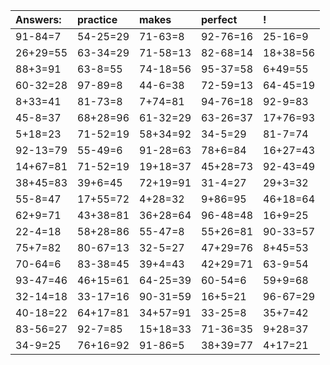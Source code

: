 | Answers: | practice | makes | perfect | ! |
| :--- | :--- | :--- | :--- | :--- |
| 91-84=7 | 54-25=29 | 71-63=8 | 92-76=16 | 25-16=9 | 
| 26+29=55 | 63-34=29 | 71-58=13 | 82-68=14 | 18+38=56 | 
| 88+3=91 | 63-8=55 | 74-18=56 | 95-37=58 | 6+49=55 | 
| 60-32=28 | 97-89=8 | 44-6=38 | 72-59=13 | 64-45=19 | 
| 8+33=41 | 81-73=8 | 7+74=81 | 94-76=18 | 92-9=83 | 
| 45-8=37 | 68+28=96 | 61-32=29 | 63-26=37 | 17+76=93 | 
| 5+18=23 | 71-52=19 | 58+34=92 | 34-5=29 | 81-7=74 | 
| 92-13=79 | 55-49=6 | 91-28=63 | 78+6=84 | 16+27=43 | 
| 14+67=81 | 71-52=19 | 19+18=37 | 45+28=73 | 92-43=49 | 
| 38+45=83 | 39+6=45 | 72+19=91 | 31-4=27 | 29+3=32 | 
| 55-8=47 | 17+55=72 | 4+28=32 | 9+86=95 | 46+18=64 | 
| 62+9=71 | 43+38=81 | 36+28=64 | 96-48=48 | 16+9=25 | 
| 22-4=18 | 58+28=86 | 55-47=8 | 55+26=81 | 90-33=57 | 
| 75+7=82 | 80-67=13 | 32-5=27 | 47+29=76 | 8+45=53 | 
| 70-64=6 | 83-38=45 | 39+4=43 | 42+29=71 | 63-9=54 | 
| 93-47=46 | 46+15=61 | 64-25=39 | 60-54=6 | 59+9=68 | 
| 32-14=18 | 33-17=16 | 90-31=59 | 16+5=21 | 96-67=29 | 
| 40-18=22 | 64+17=81 | 34+57=91 | 33-25=8 | 35+7=42 | 
| 83-56=27 | 92-7=85 | 15+18=33 | 71-36=35 | 9+28=37 | 
| 34-9=25 | 76+16=92 | 91-86=5 | 38+39=77 | 4+17=21 | 
